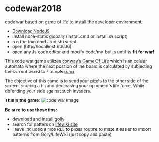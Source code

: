 # codewar2018
code war based on game of life
to install the developer environment: 
* [Download NodeJS](https://nodejs.org/en/download/)
* install node-static globally (install.cmd or install.sh script)
* run the (run.cmd / run.sh) script
* open (http://localhost:60606)
* open any Js code editor and modify code/my-bot.js until its **fit for war!**

This code war game utilizes [conway's Game Of Life](https://en.wikipedia.org/wiki/Conway%27s_Game_of_Life) which is an celular automata
where the next position of the board is calculated by subjecting the current board to 4 simple [rules](https://en.wikipedia.org/wiki/Conway%27s_Game_of_Life#Rules)

The objective of this game is to send your pixels to the other side of the screen, scoring a hit and decreasing your opponent's life force, While defending your side against such invaders.

**This is the game:**
![code war image](https://github.com/codearmada/codewar2018/blob/master/sample.gif "code war!")


**Be sure to use these tips:**
* download and install [golly](https://sourceforge.net/projects/golly/files/golly/golly-3.2/)
* search for patters on [lifewiki site](http://www.conwaylife.com/wiki/Category:Patterns)
* I have included a nice RLE to pixels routine to make it easier to import patterns from Golly/LifeWiki (just copy and paste)
